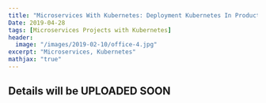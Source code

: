 ```yaml
---
title: "Microservices With Kubernetes: Deployment Kubernetes In Production Environment"
Date: 2019-04-28
tags: [Microservices Projects with Kubernetes]
header:
  image: "/images/2019-02-10/office-4.jpg"
excerpt: "Microservices, Kubernetes"
mathjax: "true"
---
```



## Details will be UPLOADED SOON